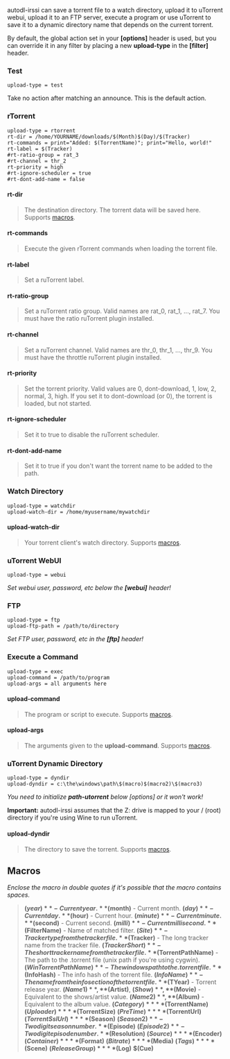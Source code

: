 autodl-irssi can save a torrent file to a watch directory, upload it to uTorrent webui, upload it to an FTP server, execute a program or use uTorrent to save it to a dynamic directory name that depends on the current torrent.

By default, the global action set in your **[options]** header is used, but you can override it in any filter by placing a new **upload-type** in the **[filter]** header.

### Test

```
upload-type = test
```

Take no action after matching an announce. This is the default action.

### rTorrent

```
upload-type = rtorrent
rt-dir = /home/YOURNAME/downloads/$(Month)$(Day)/$(Tracker)
rt-commands = print="Added: $(TorrentName)"; print="Hello, world!"
rt-label = $(Tracker)
#rt-ratio-group = rat_3
#rt-channel = thr_2
rt-priority = high
#rt-ignore-scheduler = true
#rt-dont-add-name = false
```

#### rt-dir

> The destination directory. The torrent data will be saved here. Supports [macros](#macros).

#### rt-commands

> Execute the given rTorrent commands when loading the torrent file.

#### rt-label

> Set a ruTorrent label.

#### rt-ratio-group

> Set a ruTorrent ratio group. Valid names are rat_0, rat_1, ..., rat_7. You must have the ratio ruTorrent plugin installed.

#### rt-channel

> Set a ruTorrent channel. Valid names are thr_0, thr_1, ..., thr_9. You must have the throttle ruTorrent plugin installed.

#### rt-priority

> Set the torrent priority. Valid values are 0, dont-download, 1, low, 2, normal, 3, high. If you set it to dont-download (or 0), the torrent is loaded, but not started.

#### rt-ignore-scheduler

> Set it to true to disable the ruTorrent scheduler.

#### rt-dont-add-name

> Set it to true if you don't want the torrent name to be added to the path.


### Watch Directory

```
upload-type = watchdir
upload-watch-dir = /home/myusername/mywatchdir
```

#### upload-watch-dir

> Your torrent client's watch directory. Supports [macros](#macros).

### uTorrent WebUI

```
upload-type = webui
```

_Set webui user, password, etc below the **[webui]** header!_

### FTP

```
upload-type = ftp
upload-ftp-path = /path/to/directory
```

_Set FTP user, password, etc in the **[ftp]** header!_

### Execute a Command

```
upload-type = exec
upload-command = /path/to/program
upload-args = all arguments here
```

#### upload-command

> The program or script to execute. Supports [macros](#macros).

#### upload-args

> The arguments given to the **upload-command**. Supports [macros](#macros).


### uTorrent Dynamic Directory

```
upload-type = dyndir
upload-dyndir = c:\the\windows\path\$(macro)$(macro2)\$(macro3)
```

_You need to initialize **path-utorrent** below [options] or it won't work!_

**Important:** autodl-irssi assumes that the Z: drive is mapped to your / (root) directory if you're using Wine to run uTorrent.

#### upload-dyndir

> The directory to save the torrent. Supports [macros](#macros).

## Macros

_Enclose the macro in double quotes if it's possible that the macro contains spaces._

> **$(year)** - Current year.
> **$(month)** - Current month.
> **$(day)** - Current day.
> **$(hour)** - Current hour.
> **$(minute)** - Current minute.
> **$(second)** - Current second.
> **$(milli)** - Current millisecond.
> **$(FilterName)** - Name of matched filter.
> **$(Site)** - Tracker type from the tracker file.
> **$(Tracker)** - The long tracker name from the tracker file.
> **$(TrackerShort)** - The short tracker name from the tracker file.
> **$(TorrentPathName)** - The path to the .torrent file (unix path if you're using cygwin).
> **$(WinTorrentPathName)** - The windows path to the .torrent file.
> **$(InfoHash)** - The info hash of the torrent file.
> **$(InfoName)** - The name from the info section of the torrent file.
> **$(TYear)** - Torrent release year.
> **$(Name1)**, **$(Artist)**, **$(Show)**, **$(Movie)** - Equivalent to the shows/artist value.
> **$(Name2)**, **$(Album)** - Equivalent to the album value.
> **$(Category)**
> **$(TorrentName)**
> **$(Uploader)**
> **$(TorrentSize)**
> **$(PreTime)**
> **$(TorrentUrl)**
> **$(TorrentSslUrl)**
> **$(Season)**
> **$(Season2)** - Two digit season number.
> **$(Episode)**
> **$(Episode2)** - Two digit episode number.
> **$(Resolution)**
> **$(Source)**
> **$(Encoder)**
> **$(Container)**
> **$(Format)**
> **$(Bitrate)**
> **$(Media)**
> **$(Tags)**
> **$(Scene)**
> **$(ReleaseGroup)**
> **$(Log)**
> **$(Cue)**
